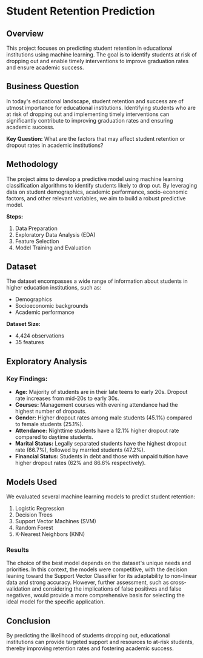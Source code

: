 # Student Retention Prediction

## Overview

This project focuses on predicting student retention in educational institutions using machine learning. The goal is to identify students at risk of dropping out and enable timely interventions to improve graduation rates and ensure academic success.

## Business Question

In today's educational landscape, student retention and success are of utmost importance for educational institutions. Identifying students who are at risk of dropping out and implementing timely interventions can significantly contribute to improving graduation rates and ensuring academic success.

**Key Question:**
What are the factors that may affect student retention or dropout rates in academic institutions?

## Methodology

The project aims to develop a predictive model using machine learning classification algorithms to identify students likely to drop out. By leveraging data on student demographics, academic performance, socio-economic factors, and other relevant variables, we aim to build a robust predictive model.

**Steps:**
1. Data Preparation
2. Exploratory Data Analysis (EDA)
3. Feature Selection
4. Model Training and Evaluation

## Dataset

The dataset encompasses a wide range of information about students in higher education institutions, such as:
- Demographics
- Socioeconomic backgrounds
- Academic performance

**Dataset Size:**
- 4,424 observations
- 35 features

## Exploratory Analysis

### Key Findings:
- **Age:** Majority of students are in their late teens to early 20s. Dropout rate increases from mid-20s to early 30s.
- **Courses:** Management courses with evening attendance had the highest number of dropouts.
- **Gender:** Higher dropout rates among male students (45.1%) compared to female students (25.1%).
- **Attendance:** Nighttime students have a 12.1% higher dropout rate compared to daytime students.
- **Marital Status:** Legally separated students have the highest dropout rate (66.7%), followed by married students (47.2%).
- **Financial Status:** Students in debt and those with unpaid tuition have higher dropout rates (62% and 86.6% respectively).

## Models Used

We evaluated several machine learning models to predict student retention:
1. Logistic Regression
2. Decision Trees
3. Support Vector Machines (SVM)
4. Random Forest
5. K-Nearest Neighbors (KNN)

### Results

The choice of the best model depends on the dataset's unique needs and priorities. In this context, the models were competitive, with the decision leaning toward the Support Vector Classifier for its adaptability to non-linear data and strong accuracy. However, further assessment, such as cross-validation and considering the implications of false positives and false negatives, would provide a more comprehensive basis for selecting the ideal model for the specific application.

## Conclusion

By predicting the likelihood of students dropping out, educational institutions can provide targeted support and resources to at-risk students, thereby improving retention rates and fostering academic success.

